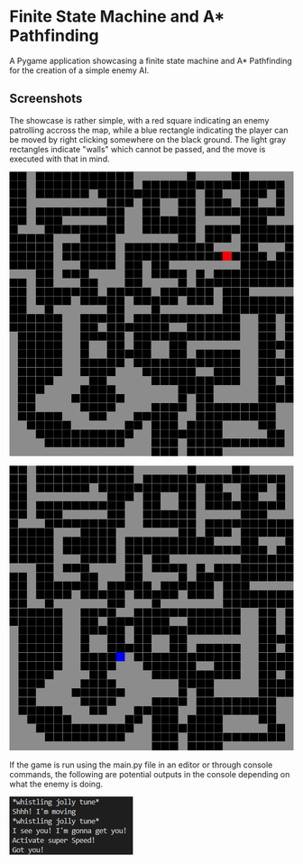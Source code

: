 # Finite State Machine and A* Pathfinding
A Pygame application showcasing a finite state machine and A* Pathfinding for the creation of a simple enemy AI.

## Screenshots
The showcase is rather simple, with a red square indicating an enemy patrolling accross the map, 
while a blue rectangle indicating the player can be moved by right clicking somewhere on the black ground.
The light gray rectangles indicate "walls" which cannot be passed, and the move is executed with that in mind.

![](images/enemy.PNG)

![](images/player.PNG)

If the game is run using the main.py file in an editor or through console commands, the following
are potential outputs in the console depending on what the enemy is doing.

![](images/console.PNG)
